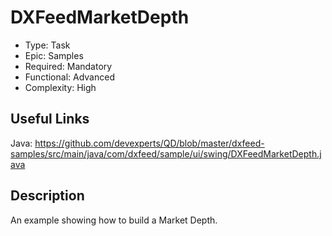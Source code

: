 # DXFeedMarketDepth

* Type: Task
* Epic: Samples
* Required: Mandatory
* Functional: Advanced
* Complexity: High

## Useful Links

Java:
https://github.com/devexperts/QD/blob/master/dxfeed-samples/src/main/java/com/dxfeed/sample/ui/swing/DXFeedMarketDepth.java

## Description

An example showing how to build a Market Depth.
